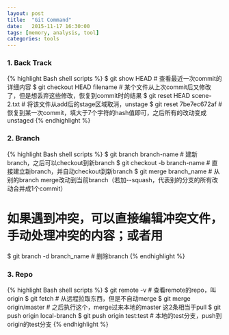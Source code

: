 ```yaml
---
layout: post
title:  "Git Command"
date:   2015-11-17 16:30:00
tags: [memory, analysis, tool]
categories: tools
---
```


### 1. Back Track
{% highlight Bash shell scripts %}
$ git show HEAD  # 查看最近一次commit的详细内容
$ git checkout HEAD filename  # 某个文件从上次commit后又修改了，但是想丢弃这些修改，恢复到commit时的结果
$ git reset HEAD scene-2.txt  # 将该文件从add后的stage区域取消，unstage
$ git reset 7be7ec672af  # 恢复到某一次commit，填大于7个字符的hash值即可，之后所有的改动变成unstaged
{% endhighlight %}

### 2. Branch
{% highlight Bash shell scripts %}
$ git branch branch-name  # 建新branch，之后可以checkout到新branch
$ git checkout -b branch-name  # 直接建立新branch，并自动checkout到新branch
$ git merge branch_name  # 从别的branch merge改动到当前branch（若加--squash，代表别的分支的所有改动合并成1个commit）
# 如果遇到冲突，可以直接编辑冲突文件，手动处理冲突的内容；或者用
$ git branch -d branch_name  # 删除branch
{% endhighlight %}

### 3. Repo
{% highlight Bash shell scripts %}
$ git remote -v  # 查看remote的repo，叫origin
$ git fetch  # 从远程拉取东西，但是不自动merge
$ git merge origin/master  # 之后执行这个，merge过来本地的master  这2条相当于pull
$ git push origin local-branch
$ git push origin test:test  #  本地的test分支，push到origin的test分支
{% endhighlight %}